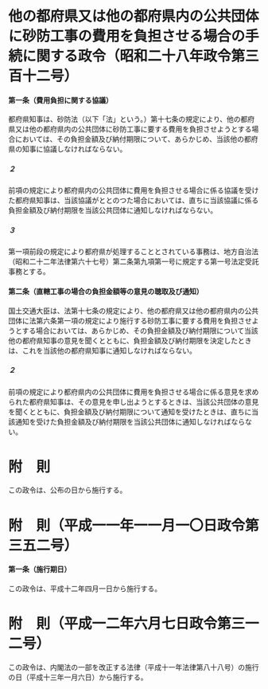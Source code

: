 # 他の都府県又は他の都府県内の公共団体に砂防工事の費用を負担させる場合の手続に関する政令（昭和二十八年政令第三百十二号）
#### 第一条（費用負担に関する協議）
都府県知事は、砂防法（以下「法」という。）第十七条の規定により、他の都府県又は他の都府県内の公共団体に砂防工事に要する費用を負担させようとする場合においては、その負担金額及び納付期限について、あらかじめ、当該他の都府県の知事に協議しなければならない。
##### ２
前項の規定により都府県内の公共団体に費用を負担させる場合に係る協議を受けた都府県知事は、当該協議がととのつた場合においては、直ちに当該協議に係る負担金額及び納付期限を当該公共団体に通知しなければならない。
##### ３
第一項前段の規定により都府県が処理することとされている事務は、地方自治法（昭和二十二年法律第六十七号）第二条第九項第一号に規定する第一号法定受託事務とする。
#### 第二条（直轄工事の場合の負担金額等の意見の聴取及び通知）
国土交通大臣は、法第十七条の規定により、他の都府県又は他の都府県内の公共団体に法第六条第一項の規定により施行する砂防工事に要する費用を負担させようとする場合においては、あらかじめ、その負担金額及び納付期限について当該他の都府県知事の意見を聞くとともに、負担金額及び納付期限を決定したときは、これを当該他の都府県知事に通知しなければならない。
##### ２
前項の規定により都府県内の公共団体に費用を負担させる場合に係る意見を求められた都府県知事は、その意見を申し出ようとするときは、当該公共団体の意見を聞くとともに、負担金額及び納付期限について通知を受けたときは、直ちに当該通知を受けた負担金額及び納付期限を当該公共団体に通知しなければならない。
# 附　則
この政令は、公布の日から施行する。
# 附　則（平成一一年一一月一〇日政令第三五二号）
#### 第一条（施行期日）
この政令は、平成十二年四月一日から施行する。
# 附　則（平成一二年六月七日政令第三一二号）
この政令は、内閣法の一部を改正する法律（平成十一年法律第八十八号）の施行の日（平成十三年一月六日）から施行する。
